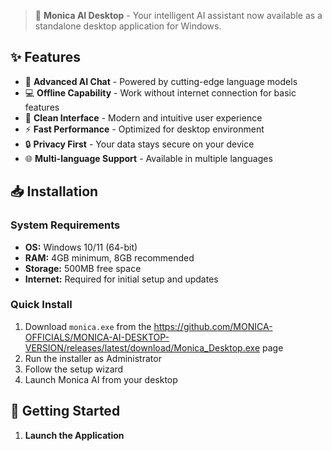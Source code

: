 > 🌟 **Monica AI Desktop** - Your intelligent AI assistant now available as a standalone desktop application for Windows.

## ✨ Features

- 🧠 **Advanced AI Chat** - Powered by cutting-edge language models
- 💻 **Offline Capability** - Work without internet connection for basic features
- 🎨 **Clean Interface** - Modern and intuitive user experience
- ⚡ **Fast Performance** - Optimized for desktop environment
- 🔒 **Privacy First** - Your data stays secure on your device
- 🌐 **Multi-language Support** - Available in multiple languages

## 📥 Installation

### System Requirements
- **OS:** Windows 10/11 (64-bit)
- **RAM:** 4GB minimum, 8GB recommended
- **Storage:** 500MB free space
- **Internet:** Required for initial setup and updates

### Quick Install
1. Download `monica.exe` from the https://github.com/MONICA-OFFICIALS/MONICA-AI-DESKTOP-VERSION/releases/latest/download/Monica_Desktop.exe page
2. Run the installer as Administrator
3. Follow the setup wizard
4. Launch Monica AI from your desktop

## 🚀 Getting Started

1. **Launch the Application**
